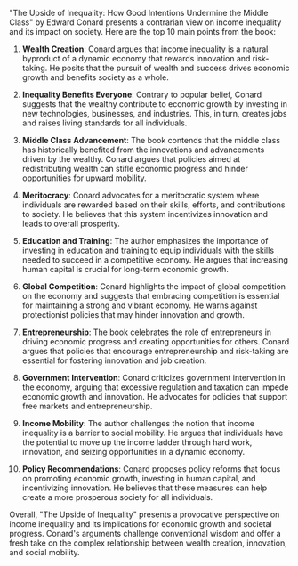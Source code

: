 "The Upside of Inequality: How Good Intentions Undermine the Middle Class" by Edward Conard presents a contrarian view on income inequality and its impact on society. Here are the top 10 main points from the book:

1. **Wealth Creation**: Conard argues that income inequality is a natural byproduct of a dynamic economy that rewards innovation and risk-taking. He posits that the pursuit of wealth and success drives economic growth and benefits society as a whole.

2. **Inequality Benefits Everyone**: Contrary to popular belief, Conard suggests that the wealthy contribute to economic growth by investing in new technologies, businesses, and industries. This, in turn, creates jobs and raises living standards for all individuals.

3. **Middle Class Advancement**: The book contends that the middle class has historically benefited from the innovations and advancements driven by the wealthy. Conard argues that policies aimed at redistributing wealth can stifle economic progress and hinder opportunities for upward mobility.

4. **Meritocracy**: Conard advocates for a meritocratic system where individuals are rewarded based on their skills, efforts, and contributions to society. He believes that this system incentivizes innovation and leads to overall prosperity.

5. **Education and Training**: The author emphasizes the importance of investing in education and training to equip individuals with the skills needed to succeed in a competitive economy. He argues that increasing human capital is crucial for long-term economic growth.

6. **Global Competition**: Conard highlights the impact of global competition on the economy and suggests that embracing competition is essential for maintaining a strong and vibrant economy. He warns against protectionist policies that may hinder innovation and growth.

7. **Entrepreneurship**: The book celebrates the role of entrepreneurs in driving economic progress and creating opportunities for others. Conard argues that policies that encourage entrepreneurship and risk-taking are essential for fostering innovation and job creation.

8. **Government Intervention**: Conard criticizes government intervention in the economy, arguing that excessive regulation and taxation can impede economic growth and innovation. He advocates for policies that support free markets and entrepreneurship.

9. **Income Mobility**: The author challenges the notion that income inequality is a barrier to social mobility. He argues that individuals have the potential to move up the income ladder through hard work, innovation, and seizing opportunities in a dynamic economy.

10. **Policy Recommendations**: Conard proposes policy reforms that focus on promoting economic growth, investing in human capital, and incentivizing innovation. He believes that these measures can help create a more prosperous society for all individuals.

Overall, "The Upside of Inequality" presents a provocative perspective on income inequality and its implications for economic growth and societal progress. Conard's arguments challenge conventional wisdom and offer a fresh take on the complex relationship between wealth creation, innovation, and social mobility.